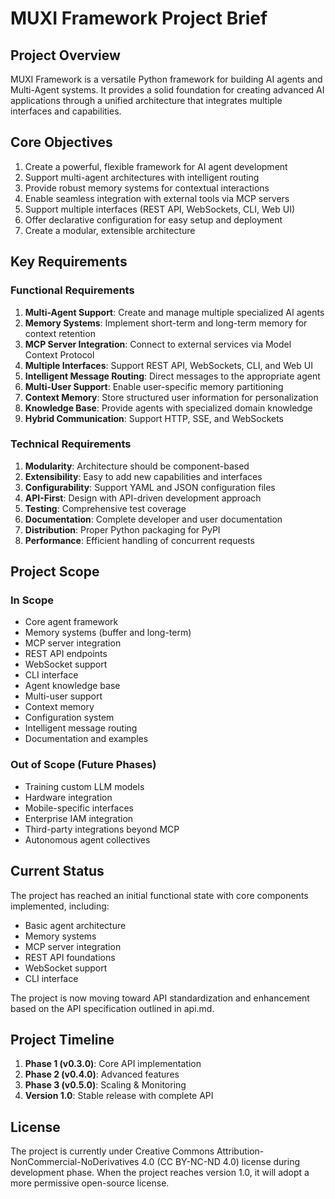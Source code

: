 # MUXI Framework Project Brief

## Project Overview

MUXI Framework is a versatile Python framework for building AI agents and Multi-Agent systems. It provides a solid foundation for creating advanced AI applications through a unified architecture that integrates multiple interfaces and capabilities.

## Core Objectives

1. Create a powerful, flexible framework for AI agent development
2. Support multi-agent architectures with intelligent routing
3. Provide robust memory systems for contextual interactions
4. Enable seamless integration with external tools via MCP servers
5. Support multiple interfaces (REST API, WebSockets, CLI, Web UI)
6. Offer declarative configuration for easy setup and deployment
7. Create a modular, extensible architecture

## Key Requirements

### Functional Requirements

1. **Multi-Agent Support**: Create and manage multiple specialized AI agents
2. **Memory Systems**: Implement short-term and long-term memory for context retention
3. **MCP Server Integration**: Connect to external services via Model Context Protocol
4. **Multiple Interfaces**: Support REST API, WebSockets, CLI, and Web UI
5. **Intelligent Message Routing**: Direct messages to the appropriate agent
6. **Multi-User Support**: Enable user-specific memory partitioning
7. **Context Memory**: Store structured user information for personalization
8. **Knowledge Base**: Provide agents with specialized domain knowledge
9. **Hybrid Communication**: Support HTTP, SSE, and WebSockets

### Technical Requirements

1. **Modularity**: Architecture should be component-based
2. **Extensibility**: Easy to add new capabilities and interfaces
3. **Configurability**: Support YAML and JSON configuration files
4. **API-First**: Design with API-driven development approach
5. **Testing**: Comprehensive test coverage
6. **Documentation**: Complete developer and user documentation
7. **Distribution**: Proper Python packaging for PyPI
8. **Performance**: Efficient handling of concurrent requests

## Project Scope

### In Scope

- Core agent framework
- Memory systems (buffer and long-term)
- MCP server integration
- REST API endpoints
- WebSocket support
- CLI interface
- Agent knowledge base
- Multi-user support
- Context memory
- Configuration system
- Intelligent message routing
- Documentation and examples

### Out of Scope (Future Phases)

- Training custom LLM models
- Hardware integration
- Mobile-specific interfaces
- Enterprise IAM integration
- Third-party integrations beyond MCP
- Autonomous agent collectives

## Current Status

The project has reached an initial functional state with core components implemented, including:
- Basic agent architecture
- Memory systems
- MCP server integration
- REST API foundations
- WebSocket support
- CLI interface

The project is now moving toward API standardization and enhancement based on the API specification outlined in api.md.

## Project Timeline

1. **Phase 1 (v0.3.0)**: Core API implementation
2. **Phase 2 (v0.4.0)**: Advanced features
3. **Phase 3 (v0.5.0)**: Scaling & Monitoring
4. **Version 1.0**: Stable release with complete API

## License

The project is currently under Creative Commons Attribution-NonCommercial-NoDerivatives 4.0 (CC BY-NC-ND 4.0) license during development phase. When the project reaches version 1.0, it will adopt a more permissive open-source license.
